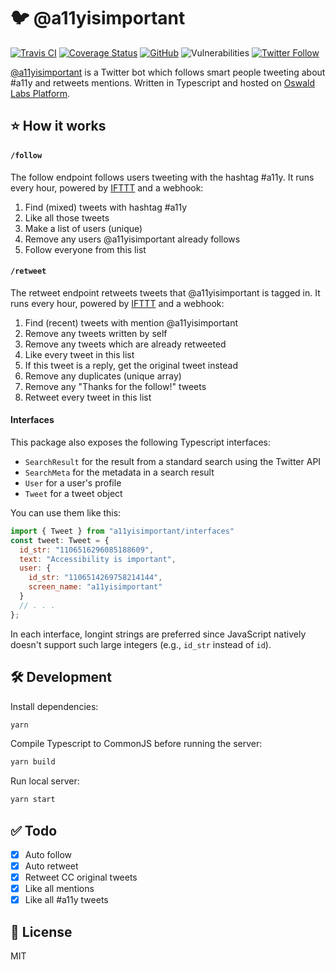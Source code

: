 # 🐦 @a11yisimportant

[![Travis CI](https://img.shields.io/travis/AnandChowdhary/a11yisimportant.svg)](https://travis-ci.org/AnandChowdhary/a11yisimportant)
[![Coverage Status](https://coveralls.io/repos/github/AnandChowdhary/a11yisimportant/badge.svg?branch=master)](https://coveralls.io/github/AnandChowdhary/a11yisimportant?branch=master)
[![GitHub](https://img.shields.io/github/license/anandchowdhary/a11yisimportant.svg)](https://github.com/AnandChowdhary/a11yisimportant/blob/master/LICENSE)
![Vulnerabilities](https://img.shields.io/snyk/vulnerabilities/github/AnandChowdhary/a11yisimportant.svg)
[![Twitter Follow](https://img.shields.io/twitter/follow/a11yisimportant.svg?label=%40a11yisimportant)](https://twitter.com/a11yisimportant)

[@a11yisimportant](https://twitter.com/a11yisimportant) is a Twitter bot which follows smart people tweeting about #a11y and retweets mentions. Written in Typescript and hosted on [Oswald Labs Platform](https://oswaldlabs.com/platform/).

## ⭐ How it works

#### `/follow`

The follow endpoint follows users tweeting with the hashtag #a11y. It runs every hour, powered by [IFTTT](https://ifttt.com) and a webhook:

1. Find (mixed) tweets with hashtag #a11y
1. Like all those tweets
1. Make a list of users (unique)
1. Remove any users @a11yisimportant already follows
1. Follow everyone from this list

#### `/retweet`

The retweet endpoint retweets tweets that @a11yisimportant is tagged in. It runs every hour, powered by [IFTTT](https://ifttt.com) and a webhook:

1. Find (recent) tweets with mention @a11yisimportant
1. Remove any tweets written by self
1. Remove any tweets which are already retweeted
1. Like every tweet in this list
1. If this tweet is a reply, get the original tweet instead
1. Remove any duplicates (unique array)
1. Remove any "Thanks for the follow!" tweets
1. Retweet every tweet in this list

#### Interfaces

This package also exposes the following Typescript interfaces:

- `SearchResult` for the result from a standard search using the Twitter API
- `SearchMeta` for the metadata in a search result
- `User` for a user's profile
- `Tweet` for a tweet object

You can use them like this:

```js
import { Tweet } from "a11yisimportant/interfaces" 
const tweet: Tweet = {
  id_str: "1106516296085188609",
  text: "Accessibility is important",
  user: {
    id_str: "1106514269758214144",
    screen_name: "a11yisimportant"
  }
  // . . .
};
```

In each interface, longint strings are preferred since JavaScript natively doesn't support such large integers (e.g., `id_str` instead of `id`).

## 🛠️ Development

Install dependencies:

```bash
yarn
```

Compile Typescript to CommonJS before running the server:

```bash
yarn build
```

Run local server:

```bash
yarn start
```

## ✅ Todo

- [x] Auto follow
- [x] Auto retweet
- [x] Retweet CC original tweets
- [x] Like all mentions
- [x] Like all #a11y tweets

## 📝 License

MIT
